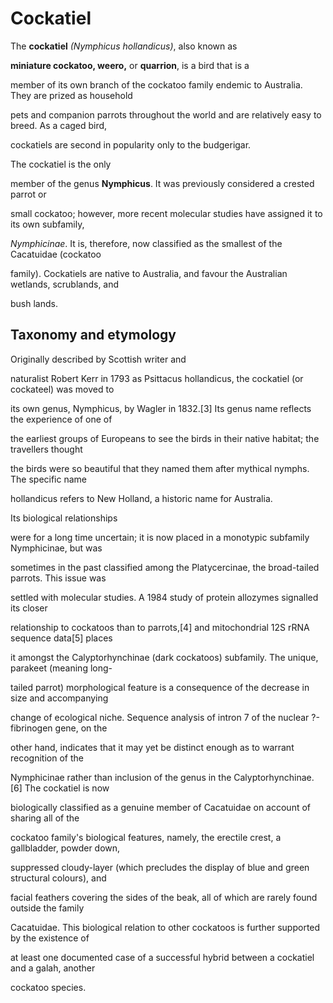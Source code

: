 <!DOCTYPE HTML>
<html>
<head> <meta charset="utf-8">
<title>Project Cockatiel</title>
</head>
<body>
<h1>Cockatiel</h1>
<p>The <strong>cockatiel</strong> <em>(Nymphicus hollandicus)</em>, also known as 

<strong>miniature cockatoo, weero,</strong> or <strong>quarrion</strong>, is a bird that is a 

member of its own branch of the cockatoo family endemic to Australia. They are prized as household 

pets and companion parrots throughout the world and are relatively easy to breed. As a caged bird, 

cockatiels are second in popularity only to the budgerigar.</p> <p>The cockatiel is the only 

member of the genus <strong>Nymphicus</strong>. It was previously considered a crested parrot or 

small cockatoo; however, more recent molecular studies have assigned it to its own subfamily, 

<em>Nymphicinae</em>. It is, therefore, now classified as the smallest of the Cacatuidae (cockatoo 

family). Cockatiels are native to Australia, and favour the Australian wetlands, scrublands, and 

bush lands.</p> <h2>Taxonomy and etymology</h2> <p>Originally described by Scottish writer and 

naturalist Robert Kerr in 1793 as Psittacus hollandicus, the cockatiel (or cockateel) was moved to 

its own genus, Nymphicus, by Wagler in 1832.[3] Its genus name reflects the experience of one of 

the earliest groups of Europeans to see the birds in their native habitat; the travellers thought 

the birds were so beautiful that they named them after mythical nymphs. The specific name 

hollandicus refers to New Holland, a historic name for Australia.</p> Its biological relationships 

were for a long time uncertain; it is now placed in a monotypic subfamily Nymphicinae, but was 

sometimes in the past classified among the Platycercinae, the broad-tailed parrots. This issue was 

settled with molecular studies. A 1984 study of protein allozymes signalled its closer 

relationship to cockatoos than to parrots,[4] and mitochondrial 12S rRNA sequence data[5] places 

it amongst the Calyptorhynchinae (dark cockatoos) subfamily. The unique, parakeet (meaning long-

tailed parrot) morphological feature is a consequence of the decrease in size and accompanying 

change of ecological niche. Sequence analysis of intron 7 of the nuclear ?-fibrinogen gene, on the 

other hand, indicates that it may yet be distinct enough as to warrant recognition of the 

Nymphicinae rather than inclusion of the genus in the Calyptorhynchinae.[6] The cockatiel is now 

biologically classified as a genuine member of Cacatuidae on account of sharing all of the 

cockatoo family's biological features, namely, the erectile crest, a gallbladder, powder down, 

suppressed cloudy-layer (which precludes the display of blue and green structural colours), and 

facial feathers covering the sides of the beak, all of which are rarely found outside the family 

Cacatuidae. This biological relation to other cockatoos is further supported by the existence of 

at least one documented case of a successful hybrid between a cockatiel and a galah, another 

cockatoo species.</body>
</html>
